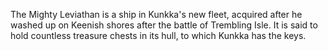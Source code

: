 The Mighty Leviathan is a ship in Kunkka's new fleet, acquired after he washed up on Keenish shores after the battle of Trembling Isle. It is said to hold countless treasure chests in its hull, to which Kunkka has the keys.
